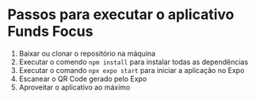 # Passos para executar o aplicativo Funds Focus

1. Baixar ou clonar o repositório na máquina
2. Executar o comendo `npm install` para instalar todas as dependências
3. Executar o comando `npx expo start` para iniciar a aplicação no Expo
4. Escanear o QR Code gerado pelo Expo
5. Aproveitar o aplicativo ao máximo
